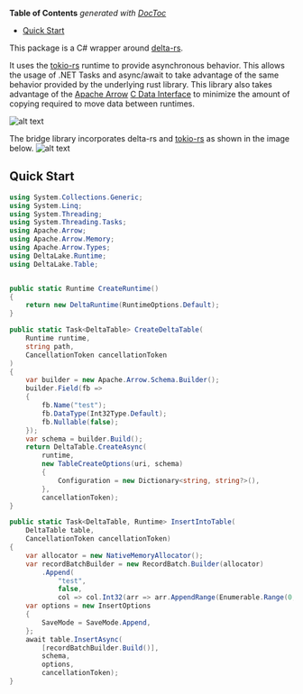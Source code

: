 <!-- START doctoc generated TOC please keep comment here to allow auto update -->
<!-- DON'T EDIT THIS SECTION, INSTEAD RE-RUN doctoc TO UPDATE -->
**Table of Contents**  *generated with [DocToc](https://github.com/thlorenz/doctoc)*

- [Quick Start](#quick-start)

<!-- END doctoc generated TOC please keep comment here to allow auto update -->

This package is a C# wrapper around [delta-rs](https://github.com/delta-io/delta-rs/tree/rust-v0.17.0).

It uses the [tokio-rs](https://tokio.rs/) runtime to provide asynchronous behavior. This allows the usage of .NET Tasks and async/await to take advantage of the same behavior provided by the underlying rust library.
This library also takes advantage of the [Apache Arrow](https://github.com/apache/arrow/blob/main/csharp/README.md) [C Data Interface](https://arrow.apache.org/docs/format/CDataInterface.html) to minimize the amount of copying required to move data between runtimes.

![alt text](/media/images/delta-dot-net-pkg.png "Using a Rust bridge library with .NET p/invoke")

The bridge library incorporates delta-rs and [tokio-rs](https://tokio.rs/) as shown in the image below.
![alt text](/media/images/bridge-library.png "Rust bridge library with tokio")

## Quick Start

```csharp
using System.Collections.Generic;
using System.Linq;
using System.Threading;
using System.Threading.Tasks;
using Apache.Arrow;
using Apache.Arrow.Memory;
using Apache.Arrow.Types;
using DeltaLake.Runtime;
using DeltaLake.Table;


public static Runtime CreateRuntime()
{
    return new DeltaRuntime(RuntimeOptions.Default);
}

public static Task<DeltaTable> CreateDeltaTable(
    Runtime runtime,
    string path,
    CancellationToken cancellationToken
)
{
    var builder = new Apache.Arrow.Schema.Builder();
    builder.Field(fb =>
    {
        fb.Name("test");
        fb.DataType(Int32Type.Default);
        fb.Nullable(false);
    });
    var schema = builder.Build();
    return DeltaTable.CreateAsync(
        runtime,
        new TableCreateOptions(uri, schema)
        {
            Configuration = new Dictionary<string, string?>(),
        },
        cancellationToken);
}

public static Task<DeltaTable, Runtime> InsertIntoTable(
    DeltaTable table,
    CancellationToken cancellationToken)
{
    var allocator = new NativeMemoryAllocator();
    var recordBatchBuilder = new RecordBatch.Builder(allocator)
        .Append(
            "test",
            false,
            col => col.Int32(arr => arr.AppendRange(Enumerable.Range(0, length))));
    var options = new InsertOptions
    {
        SaveMode = SaveMode.Append,
    };
    await table.InsertAsync(
        [recordBatchBuilder.Build()],
        schema,
        options,
        cancellationToken);
}
```
